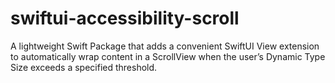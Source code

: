 # swiftui-accessibility-scroll
A lightweight Swift Package that adds a convenient SwiftUI View extension to automatically wrap content in a ScrollView when the user’s Dynamic Type Size exceeds a specified threshold.
